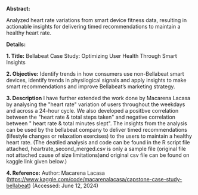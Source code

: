 **Abstract:**

Analyzed heart rate variations from smart device fitness data, resulting in actionable insights for delivering
timed recommendations to maintain a healthy heart rate.


**Details:**

**1. Title:**
Bellabeat Case Study: Optimizing User Health Through Smart Insights

**2. Objective:**
Identify trends in how consumers use non-Bellabeat smart devices, identify trends in physilogical signals and apply insights to make smart recommendations and improve Bellabeat’s marketing strategy.

**3. Description**
I have further extended the work done by Macarena Lacasa by analysing the "heart rate" variation of users throughout the weekdays and across a 24-hour cycle.
We also developed a positbve correlation between the "heart rate & total steps taken" and negative correlation between " heart rate & total minutes slept".
The insights from the analysis can be used by the bellabeat company to deliver timed recommendations (lifestyle changes or relaxation exercises)
to the users to maintain a healthy heart rate.
(The deatiled analysis and code can be found in the R script file attached, heartrate_second_merged.csv is only a sample file (original file not attached cause of size limitations)and original csv file can be found on kaggle link given below.)


**4. Reference:**
Author: Macarena Lacasa (https://www.kaggle.com/code/macarenalacasa/capstone-case-study-bellabeat)  (Accessed: June 12, 2024)
